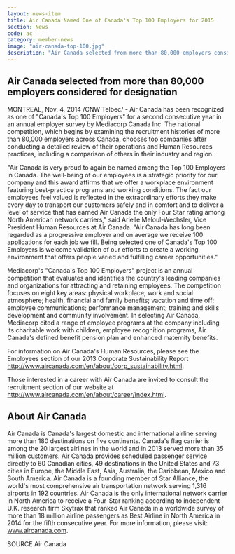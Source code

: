```yaml
---
layout: news-item
title: Air Canada Named One of Canada's Top 100 Employers for 2015
section: News
code: ac
category: member-news
image: "air-canada-top-100.jpg"
description: "Air Canada selected from more than 80,000 employers considered for designation"
---
```


## Air Canada selected from more than 80,000 employers considered for designation

MONTREAL, Nov. 4, 2014 /CNW Telbec/ - Air Canada has been recognized as one of "Canada's Top 100 Employers" for a second consecutive year in an annual employer survey by Mediacorp Canada Inc. The national competition, which begins by examining the recruitment histories of more than 80,000 employers across Canada, chooses top companies after conducting a detailed review of their operations and Human Resources practices, including a comparison of others in their industry and region.

"Air Canada is very proud to again be named among the Top 100 Employers in Canada. The well-being of our employees is a strategic priority for our company and this award affirms that we offer a workplace environment featuring best-practice programs and working conditions. The fact our employees feel valued is reflected in the extraordinary efforts they make every day to transport our customers safely and in comfort and to deliver a level of service that has earned Air Canada the only Four Star rating among North American network carriers," said Arielle Meloul-Wechsler, Vice President Human Resources at Air Canada. "Air Canada has long been regarded as a progressive employer and on average we receive 100 applications for each job we fill. Being selected one of Canada's Top 100 Employers is welcome validation of our efforts to create a working environment that offers people varied and fulfilling career opportunities."

Mediacorp's "Canada's Top 100 Employers" project is an annual competition that evaluates and identifies the country's leading companies and organizations for attracting and retaining employees.  The competition focuses on eight key areas: physical workplace; work and social atmosphere; health, financial and family benefits; vacation and time off; employee communications; performance management; training and skills development and community involvement. In selecting Air Canada, Mediacorp cited a range of employee programs at the company including its charitable work with children, employee recognition programs, Air Canada's defined benefit pension plan and enhanced maternity benefits.

For information on Air Canada's Human Resources, please see the Employees section of our 2013 Corporate Sustainability Report http://www.aircanada.com/en/about/corp_sustainability.html.

Those interested in a career with Air Canada are invited to consult the recruitment section of our website at http://www.aircanada.com/en/about/career/index.html.

## About Air Canada

Air Canada is Canada's largest domestic and international airline serving more than 180 destinations on five continents.  Canada's flag carrier is among the 20 largest airlines in the world and in 2013 served more than 35 million customers.  Air Canada provides scheduled passenger service directly to 60 Canadian cities, 49 destinations in the United States and 73 cities in Europe, the Middle East, Asia, Australia, the Caribbean, Mexico and South America. Air Canada is a founding member of Star Alliance, the world's most comprehensive air transportation network serving 1,316 airports in 192 countries.  Air Canada is the only international network carrier in North America to receive a Four-Star ranking according to independent U.K. research firm Skytrax that ranked Air Canada in a worldwide survey of more than 18 million airline passengers as Best Airline in North America in 2014 for the fifth consecutive year.  For more information, please visit: www.aircanada.com.

SOURCE Air Canada
